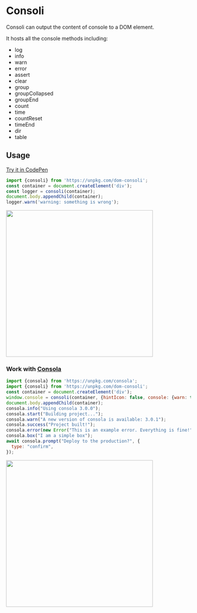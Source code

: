 # Consoli

Consoli can output the content of console to a DOM element.

It hosts all the console methods including:

- log
- info
- warn
- error
- assert
- clear
- group
- groupCollapsed
- groupEnd
- count
- time
- countReset
- timeEnd
- dir
- table

## Usage

[Try it in CodePen](https://codepen.io/akira-cn-the-selector/pen/XWorRbL)

```js
import {consoli} from 'https://unpkg.com/dom-consoli';
const container = document.createElement('div');
const logger = consoli(container);
document.body.appendChild(container);
logger.warn('warning: something is wrong');
```

<img src="https://aircode-yvo.b-cdn.net/resource/1692268186801-axbs54e86hh.jpg" width="400">

### Work with [Consola](https://github.com/unjs/consola)

```js
import {consola} from 'https://unpkg.com/consola';
import {consoli} from 'https://unpkg.com/dom-consoli';
const container = document.createElement('div');
window.console = consoli(container, {hintIcon: false, console: {warn: true, error: true}});
document.body.appendChild(container);
consola.info("Using consola 3.0.0");
consola.start("Building project...");
consola.warn("A new version of consola is available: 3.0.1");
consola.success("Project built!");
consola.error(new Error("This is an example error. Everything is fine!"));
consola.box("I am a simple box");
await consola.prompt("Deploy to the production?", {
  type: "confirm",
});
```

<img src="https://aircode-yvo.b-cdn.net/resource/1692267564887-xxgqd5dyohf.jpg" width="400">

